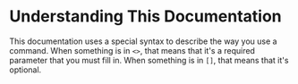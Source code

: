 # Understanding This Documentation

This documentation uses a special syntax to describe the way you use a command. When something is in `<>`, that means that it's a required parameter that you must fill in. When something is in `[]`, that means that it's optional.
